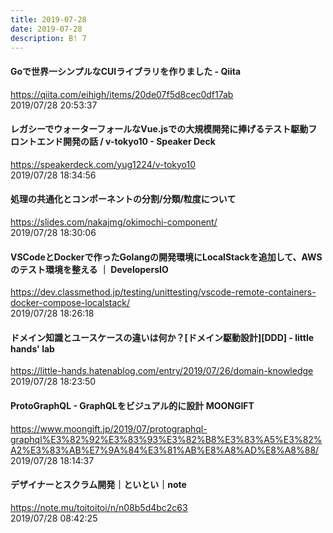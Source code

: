 ```yaml
---
title: 2019-07-28
date: 2019-07-28
description: B! 7
---
```


#### Goで世界一シンプルなCUIライブラリを作りました - Qiita
https://qiita.com/eihigh/items/20de07f5d8cec0df17ab<br>
2019/07/28 20:53:37<br>


#### レガシーでウォーターフォールなVue.jsでの大規模開発に捧げるテスト駆動フロントエンド開発の話 / v-tokyo10 - Speaker Deck
https://speakerdeck.com/yug1224/v-tokyo10<br>
2019/07/28 18:34:56<br>


#### 処理の共通化とコンポーネントの分割/分類/粒度について
https://slides.com/nakajmg/okimochi-component/<br>
2019/07/28 18:30:06<br>


#### VSCodeとDockerで作ったGolangの開発環境にLocalStackを追加して、AWSのテスト環境を整える ｜ DevelopersIO
https://dev.classmethod.jp/testing/unittesting/vscode-remote-containers-docker-compose-localstack/<br>
2019/07/28 18:26:18<br>


#### ドメイン知識とユースケースの違いは何か？[ドメイン駆動設計][DDD] - little hands' lab
https://little-hands.hatenablog.com/entry/2019/07/26/domain-knowledge<br>
2019/07/28 18:23:50<br>


#### ProtoGraphQL - GraphQLをビジュアル的に設計 MOONGIFT
https://www.moongift.jp/2019/07/protographql-graphql%E3%82%92%E3%83%93%E3%82%B8%E3%83%A5%E3%82%A2%E3%83%AB%E7%9A%84%E3%81%AB%E8%A8%AD%E8%A8%88/<br>
2019/07/28 18:14:37<br>


#### デザイナーとスクラム開発｜といとい｜note
https://note.mu/toitoitoi/n/n08b5d4bc2c63<br>
2019/07/28 08:42:25<br>


